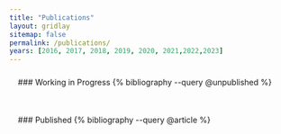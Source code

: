 ```yaml
---
title: "Publications"
layout: gridlay
sitemap: false
permalink: /publications/
years: [2016, 2017, 2018, 2019, 2020, 2021,2022,2023]
---
```


<style>
.jumbotron{
    padding:3%;
    padding-bottom:10px;
    padding-top:10px;
    margin-top:10px;
    margin-bottom:30px;
}
</style>

<div class="jumbotron">
### Working in Progress
{% bibliography --query @unpublished %}
</div>


<div class="jumbotron">
### Published
{% bibliography --query @article %}
</div>

